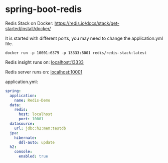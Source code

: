# spring-boot-redis

Redis Stack on Docker:
https://redis.io/docs/stack/get-started/install/docker/

It is started with different ports, you may need to change the application.yml file.

```docker run -p 10001:6379 -p 13333:8001 redis/redis-stack:latest```

Redis insight runs on: [localhost:13333](http://localhost:13333)

Redis server runs on: [localhost:10001](http://localhost:10001)

application.yml:
```yml
spring:
  application:
    name: Redis-Demo
  data:
    redis:
      host: localhost
      port: 10001
  datasource:
    url: jdbc:h2:mem:testdb
  jpa:
    hibernate:
      ddl-auto: update
  h2:
    console:
      enabled: true
```
